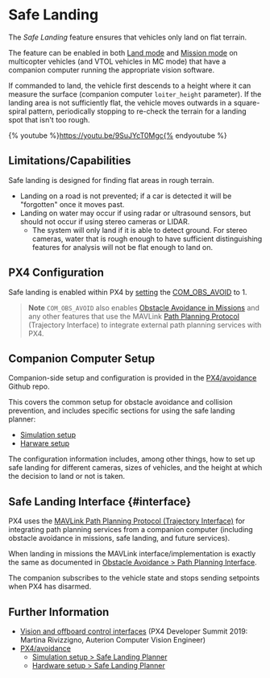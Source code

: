 # Safe Landing

The *Safe Landing* feature ensures that vehicles only land on flat terrain.

The feature can be enabled in both [Land mode](../flight_modes/land.md) and [Mission mode](../flight_modes/mission.md) on multicopter vehicles (and VTOL vehicles in MC mode) that have a companion computer running the appropriate vision software.

If commanded to land, the vehicle first descends to a height where it can measure the surface (companion computer `loiter_height` parameter).
If the landing area is not sufficiently flat, the vehicle moves outwards in a square-spiral pattern, periodically stopping to re-check the terrain for a landing spot that isn't too rough.

{% youtube %}https://youtu.be/9SuJYcT0Mgc{% endyoutube %}

## Limitations/Capabilities

Safe landing is designed for finding flat areas in rough terrain.

- Landing on a road is not prevented; if a car is detected it will be "forgotten" once it moves past.
- Landing on water may occur if using radar or ultrasound sensors, but should not occur if using stereo cameras or LIDAR.
  - The system will only land if it is able to detect ground. 
    For stereo cameras, water that is rough enough to have sufficient distinguishing features for analysis will not be flat enough to land on.


## PX4 Configuration

Safe landing is enabled within PX4 by [setting](../advanced_config/parameters.md) the [COM_OBS_AVOID](../advanced_config/parameter_reference.md#COM_OBS_AVOID) to 1.

> **Note** `COM_OBS_AVOID` also enables [Obstacle Avoidance in Missions](../computer_vision/obstacle_avoidance.md#mission_mode) and any other features that use the MAVLink [Path Planning Protocol](https://mavlink.io/en/services/trajectory.html) (Trajectory Interface) to integrate external path planning services with PX4.


## Companion Computer Setup

Companion-side setup and configuration is provided in the [PX4/avoidance](https://github.com/PX4/avoidance#obstacle-detection-and-avoidance) Github repo.

This covers the common setup for obstacle avoidance and collision prevention, and includes specific sections for using the safe landing planner:
* [Simulation setup](https://github.com/PX4/avoidance#safe-landing-planner)
* [Harware setup](https://github.com/PX4/avoidance#ssafe-landing-planner-1)

The configuration information includes, among other things, how to set up safe landing for different cameras, sizes of vehicles, and the height at which the decision to land or not is taken.


## Safe Landing Interface {#interface}

PX4 uses the [MAVLink Path Planning Protocol (Trajectory Interface)](https://mavlink.io/en/services/trajectory.html) for integrating path planning services from a companion computer (including obstacle avoidance in missions, safe landing, and future services).

When landing in missions the MAVLink interface/implementation is exactly the same as documented in [Obstacle Avoidance > Path Planning Interface](../computer_vision/obstacle_avoidance.md#path_planning_interface).

The companion subscribes to the vehicle state and stops sending setpoints when PX4 has disarmed.

<!--
multiple planners?
interface in land mode?
-->


## Further Information

* [Vision and offboard control interfaces](https://youtu.be/CxIsJWtVaTA?t=963) (PX4 Developer Summit 2019: Martina Rivizzigno, Auterion Computer Vision Engineer)
* [PX4/avoidance](https://github.com/PX4/avoidance)
  * [Simulation setup > Safe Landing Planner](https://github.com/PX4/avoidance#safe-landing-planner)
  * [Hardware setup > Safe Landing Planner](https://github.com/PX4/avoidance#ssafe-landing-planner-1)
